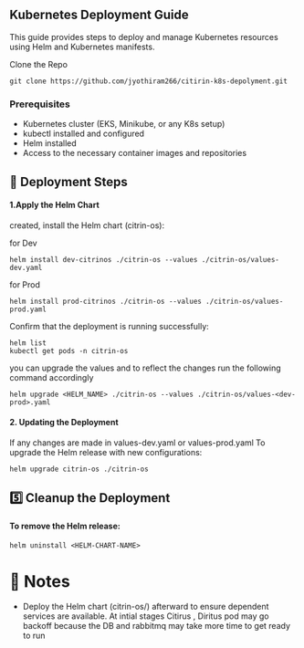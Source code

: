 ## Kubernetes Deployment Guide

This guide provides steps to deploy and manage Kubernetes resources using Helm and Kubernetes manifests.

Clone the Repo
```
git clone https://github.com/jyothiram266/citirin-k8s-depolyment.git
```

### Prerequisites

- Kubernetes cluster (EKS, Minikube, or any K8s setup)
- kubectl installed and configured
- Helm installed 
- Access to the necessary container images and repositories

## 🚀 Deployment Steps

#### 1.Apply the Helm Chart

created, install the Helm chart (citrin-os):

for Dev
```
helm install dev-citrinos ./citrin-os --values ./citrin-os/values-dev.yaml
```

for Prod

```
helm install prod-citrinos ./citrin-os --values ./citrin-os/values-prod.yaml
```
Confirm that the deployment is running successfully:

```
helm list
kubectl get pods -n citrin-os
```

you can upgrade the values and to reflect the changes run the following command accordingly

```
helm upgrade <HELM_NAME> ./citrin-os --values ./citrin-os/values-<dev-prod>.yaml 
```

#### 2. Updating the Deployment
If any changes are made in values-dev.yaml or values-prod.yaml
To upgrade the Helm release with new configurations:

```
helm upgrade citrin-os ./citrin-os
```

## 5️⃣ Cleanup the Deployment
#### To remove the Helm release:

```
helm uninstall <HELM-CHART-NAME>
```

# 📌 Notes
- Deploy the Helm chart (citrin-os/) afterward to ensure dependent services are available. At intial stages Citirus , Diritus pod may go backoff because the DB and rabbitmq may take more time to get ready to run